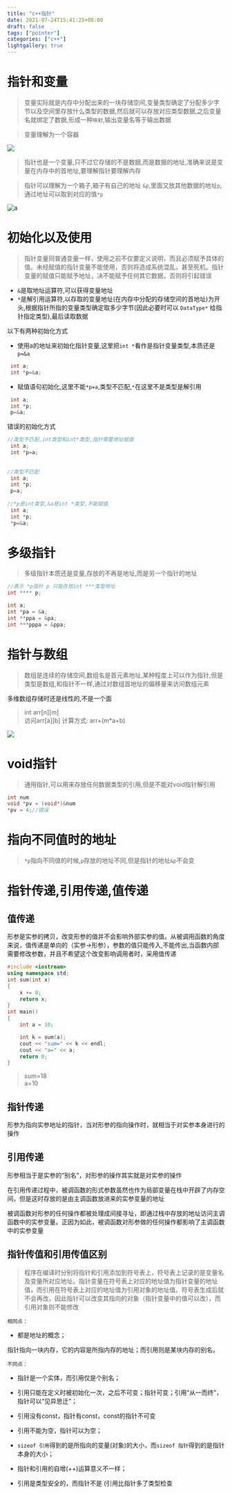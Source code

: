 ```yaml
---
title: "c++指针"
date: 2021-07-24T15:41:25+08:00
draft: false
tags: ["pointer"]
categories: ["c++"]
lightgallery: true
---
```


# 指针和变量
> 变量实际就是内存中分配出来的一块存储空间,变量类型确定了分配多少字节以及空间里存放什么类型的数据,然后就可以存放对应类型数据,之后变量名就绑定了数据,形成一种`映射`,输出变量名等于输出数据   

>变量理解为一个容器

![](https://cdn.jsdelivr.net/gh/clearyup/picgo/img/20210724185357.png)
>指针也是一个变量,只不过它存储的不是数据,而是数据的地址,准确来说是变量在内存中的首地址,要理解指针要理解内存   

>指针可以理解为一个箱子,箱子有自己的地址	`&p`,里面又放其他数据的地址`p`,通过地址可以取到对应的值`*p`

![a](https://cdn.jsdelivr.net/gh/clearyup/picgo/img/20210724160304.png)

# 初始化以及使用
>指针变量同普通变量一样，使用之前不仅要定义说明，而且必须赋予具体的值。未经赋值的指针变量不能使用，否则将造成系统混乱，甚至死机。指针变量的赋值只能赋予地址，决不能赋予任何其它数据，否则将引起错误   
- `&`是取地址运算符,可以获得变量地址
- `*`是解引用运算符,以存取的变量地址(在内存中分配的存储空间的首地址)为开头,根据指针所指的变量类型确定取多少字节(因此必要时可以 `DataType*` 给指针指定类型),最后读取数据   


以下有两种初始化方式
- 使用a的地址来初始化指针变量,这里把`int *`看作是指针变量类型,本质还是`p=&a`
```c++
 int a;  
 int *p=&a;   
```
- 赋值语句初始化,这里不能`*p=a`,类型不匹配,`*`在这里不是类型是解引用
```c++
 int a;  
 int *p;  
 p=&a;
```

错误的初始化方式
```c++
//类型不匹配,int类型和int*类型,指针需要地址赋值
 int a;  
 int *p=a;
 
 
//类型不匹配
 int a;  
 int *p;  
 p=a;
 
//*p是int类型,&a是int *类型,不能赋值
 int a;  
 int *p;  
 *p=&a;
```

# 多级指针
>多级指针本质还是变量,存放的不再是地址,而是另一个指针的地址
```c++
//表示 *p指针 p 只能存放int ***类型地址
int **** p;

int a;
int *pa = &a;
int **ppa = &pa;
int ***pppa = &ppa;

```

# 指针与数组
>数组是连续的存储空间,数组名是首元素地址,某种程度上可以作为指针,但是类型是数组,和指针不一样,通过对数组首地址的偏移量来访问数组元素

多维数组存储时还是线性的,不是一个面
>int arr[n][m]   
>访问arr[a][b]
>计算方式: arr+(m*a+b)


![](https://cdn.jsdelivr.net/gh/clearyup/picgo/img/20210724194542.png)
 
# void指针
>通用指针,可以用来存放任何数据类型的引用,但是不能对void指针解引用

```cpp
int num
void *pv = (void*)&num
*pv = 4;//错误
```

# 指向不同值时的地址
>`*p`指向不同值的时候,`p`存放的地址不同,但是指针的地址`&p`不会变

# 指针传递,引用传递,值传递
## 值传递

形参是实参的拷贝，改变形参的值并不会影响外部实参的值。从被调用函数的角度来说，值传递是单向的（实参->形参），参数的值只能传入,不能传出,当函数内部需要修改参数，并且不希望这个改变影响调用者时，采用值传递
```cpp
#include <iostream>
using namespace std;
int sum(int x)
{
    x += 8;
    return x;
}
int main()
{
    int a = 10;

    int k = sum(a);
    cout << "sum=" << k << endl;
    cout << "a=" << a;
	return 0;
}


```
>sum=18  
>a=10
## 指针传递 

形参为指向实参地址的指针，当对形参的指向操作时，就相当于对实参本身进行的操作

## 引用传递 

形参相当于是实参的“别名”，对形参的操作其实就是对实参的操作

在引用传递过程中，被调函数的形式参数虽然也作为局部变量在栈中开辟了内存空间，但是这时存放的是由主调函数放进来的实参变量的地址

被调函数对形参的任何操作都被处理成间接寻址，即通过栈中存放的地址访问主调函数中的实参变量。正因为如此，被调函数对形参做的任何操作都影响了主调函数中的实参变量

## 指针传值和引用传值区别
>程序在编译时分别将指针和引用添加到符号表上，符号表上记录的是变量名及变量所对应地址。指针变量在符号表上对应的地址值为指针变量的地址值，而引用在符号表上对应的地址值为引用对象的地址值。符号表生成后就不会再改，因此指针可以改变其指向的对象（指针变量中的值可以改），而引用对象则不能修改   


`相同点：`

- 都是地址的概念；

指针指向一块内存，它的内容是所指内存的地址；而引用则是某块内存的别名。

`不同点：`

- 指针是一个实体，而引用仅是个别名；

- 引用只能在定义时被初始化一次，之后不可变；指针可变；引用“从一而终”，指针可以“见异思迁”；

- 引用没有const，指针有const，const的指针不可变

- 引用不能为空，指针可以为空；

- `sizeof 引用`得到的是所指向的变量(对象)的大小，而`sizeof 指针`得到的是指针本身的大小；

- 指针和引用的自增(++)运算意义不一样；

- 引用是类型安全的，而指针不是 (引用比指针多了类型检查